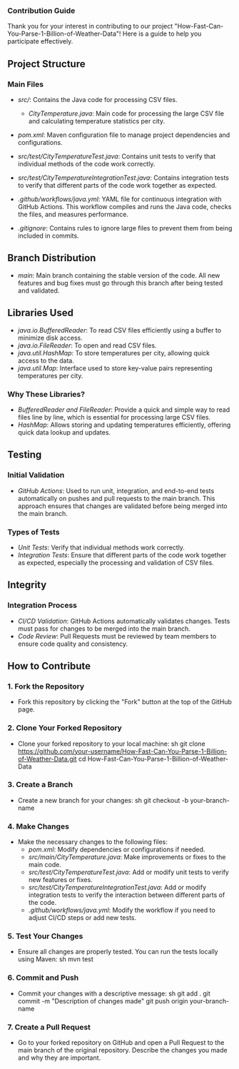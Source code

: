 ### Contribution Guide

Thank you for your interest in contributing to our project "How-Fast-Can-You-Parse-1-Billion-of-Weather-Data"! Here is a guide to help you participate effectively.

## Project Structure

### Main Files

- *src/*: Contains the Java code for processing CSV files.
  - *CityTemperature.java*: Main code for processing the large CSV file and calculating temperature statistics per city.

- *pom.xml*: Maven configuration file to manage project dependencies and configurations.

- *src/test/CityTemperatureTest.java*: Contains unit tests to verify that individual methods of the code work correctly.

- *src/test/CityTemperatureIntegrationTest.java*: Contains integration tests to verify that different parts of the code work together as expected.

- *.github/workflows/java.yml*: YAML file for continuous integration with GitHub Actions. This workflow compiles and runs the Java code, checks the files, and measures performance.

- *.gitignore*: Contains rules to ignore large files to prevent them from being included in commits.

## Branch Distribution

- *main*: Main branch containing the stable version of the code. All new features and bug fixes must go through this branch after being tested and validated.

## Libraries Used

- *java.io.BufferedReader*: To read CSV files efficiently using a buffer to minimize disk access.
- *java.io.FileReader*: To open and read CSV files.
- *java.util.HashMap*: To store temperatures per city, allowing quick access to the data.
- *java.util.Map*: Interface used to store key-value pairs representing temperatures per city.

### Why These Libraries?
- *BufferedReader and FileReader*: Provide a quick and simple way to read files line by line, which is essential for processing large CSV files.
- *HashMap*: Allows storing and updating temperatures efficiently, offering quick data lookup and updates.

## Testing

### Initial Validation

- *GitHub Actions*: Used to run unit, integration, and end-to-end tests automatically on pushes and pull requests to the main branch. This approach ensures that changes are validated before being merged into the main branch.

### Types of Tests

- *Unit Tests*: Verify that individual methods work correctly.
- *Integration Tests*: Ensure that different parts of the code work together as expected, especially the processing and validation of CSV files.

## Integrity

### Integration Process

- *CI/CD Validation*: GitHub Actions automatically validates changes. Tests must pass for changes to be merged into the main branch.
- *Code Review*: Pull Requests must be reviewed by team members to ensure code quality and consistency.

## How to Contribute

### 1. Fork the Repository
- Fork this repository by clicking the "Fork" button at the top of the GitHub page.

### 2. Clone Your Forked Repository
- Clone your forked repository to your local machine:
    sh
    git clone https://github.com/your-username/How-Fast-Can-You-Parse-1-Billion-of-Weather-Data.git
    cd How-Fast-Can-You-Parse-1-Billion-of-Weather-Data
    

### 3. Create a Branch
- Create a new branch for your changes:
    sh
    git checkout -b your-branch-name
    

### 4. Make Changes
- Make the necessary changes to the following files:
  - *pom.xml*: Modify dependencies or configurations if needed.
  - *src/main/CityTemperature.java*: Make improvements or fixes to the main code.
  - *src/test/CityTemperatureTest.java*: Add or modify unit tests to verify new features or fixes.
  - *src/test/CityTemperatureIntegrationTest.java*: Add or modify integration tests to verify the interaction between different parts of the code.
  - *.github/workflows/java.yml*: Modify the workflow if you need to adjust CI/CD steps or add new tests.

### 5. Test Your Changes
- Ensure all changes are properly tested. You can run the tests locally using Maven:
    sh
    mvn test
    

### 6. Commit and Push
- Commit your changes with a descriptive message:
    sh
    git add .
    git commit -m "Description of changes made"
    git push origin your-branch-name
    

### 7. Create a Pull Request
- Go to your forked repository on GitHub and open a Pull Request to the main branch of the original repository. Describe the changes you made and why they are important.
